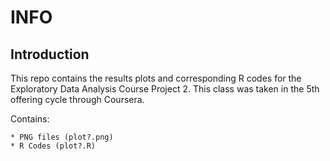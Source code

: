 INFO
====

## Introduction

This repo contains the results plots and corresponding R codes for the Exploratory Data Analysis Course Project 2. This class was taken in the 5th offering cycle through Coursera. 

Contains:

	* PNG files (plot?.png)
	* R Codes (plot?.R)

